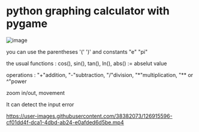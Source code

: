 # python graphing calculator with pygame

![image](https://user-images.githubusercontent.com/38382073/126915241-6811e7db-120e-4819-a549-a5c3c217582b.PNG)

you can use the parentheses '(' ')' and constants "e" "pi"

the usual functions : cos(), sin(), tan(), ln(), abs() := abselut value

operations : "+"addition, "-"subtraction, "/"division, "*"multiplication, "** or ^"power

zoom in/out, movement

It can detect the input error


https://user-images.githubusercontent.com/38382073/126915596-cf01dd4f-dca1-4dbd-ab24-e0afded6d5be.mp4
